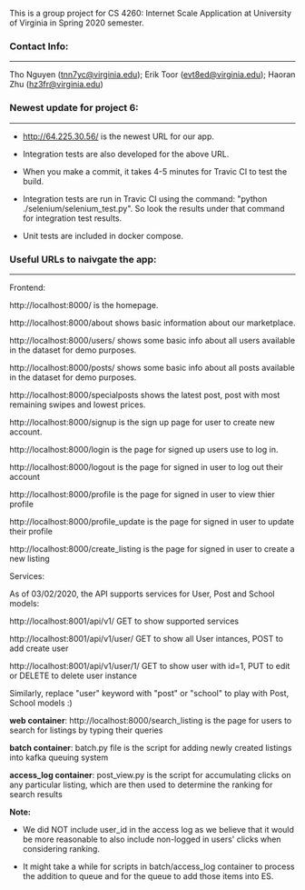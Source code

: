 This is a group project for CS 4260: Internet Scale Application at University of Virginia in Spring 2020 semester.

### Contact Info: ###
--------------

Tho Nguyen (tnn7yc@virginia.edu); Erik Toor (evt8ed@virginia.edu); Haoran Zhu (hz3fr@virginia.edu)

### Newest update for project 6: ###
--------------
- http://64.225.30.56/ is the newest URL for our app.

- Integration tests are also developed for the above URL. 

- When you make a commit, it takes 4-5 minutes for Travic CI to test the build. 

- Integration tests are run in Travic CI using the command: "python ./selenium/selenium_test.py". So look the results under that command for integration test results.

- Unit tests are included in docker compose.


### Useful URLs to naivgate the app: ###
--------------

Frontend:

http://localhost:8000/ is the homepage.

http://localhost:8000/about shows basic information about our marketplace.

http://localhost:8000/users/ shows some basic info about all users available in the dataset for demo purposes.

http://localhost:8000/posts/ shows some basic info about all posts available in the dataset for demo purposes.

http://localhost:8000/specialposts shows the latest post, post with most remaining swipes and lowest prices.

http://localhost:8000/signup is the sign up page for user to create new account.

http://localhost:8000/login is the page for signed up users use to log in.

http://localhost:8000/logout is the page for signed in user to log out their account

http://localhost:8000/profile is the page for signed in user to view thier profile

http://localhost:8000/profile_update is the page for signed in user to update their profile

http://localhost:8000/create_listing is the page for signed in user to create a new listing

Services:

As of 03/02/2020, the API supports services for User, Post and School models:

http://localhost:8001/api/v1/ GET to show supported services

http://localhost:8001/api/v1/user/ GET to show all User intances, POST to add create user

http://localhost:8001/api/v1/user/1/ GET to show user with id=1, PUT to edit or DELETE to delete user instance

Similarly, replace "user" keyword with "post" or "school" to play with Post, School models :)


**web container**: http://localhost:8000/search_listing is the page for users to search for listings by typing their queries

**batch container**: batch.py file is the script for adding newly created listings into kafka queuing system

**access_log container**: post_view.py is the script for accumulating clicks on any particular listing, which are then used to determine the ranking for search results

**Note:** 
- We did NOT include user_id in the access log as we believe that it would be more reasonable to also include non-logged in users' clicks when considering ranking.

- It might take a while for scripts in batch/access_log container to process the addition to queue and for the queue to add those items into ES.
